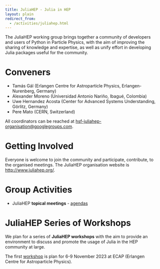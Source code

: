 ```yaml
---
title: JuliaHEP - Julia in HEP
layout: plain
redirect_from:
  - /activities/juliahep.html
---
```


The JuliaHEP working group brings together a community of developers and users of Python in Particle Physics, with the aim of improving
the sharing of knowledge and expertise, as well as unify effort in developing Julia packages useful for the community.

# Conveners

* Tamás Gál (Erlangen Centre for Astroparticle Physics, Erlangen-Nurenberg, Germany)
* Alexander Moreno (Universidad Antonio Nariño, Ibagué, Colombia)
* Uwe Hernandez Acosta (Center for Advanced Systems Understanding, Görlitz, Germany)
* Pere Mato (CERN, Switzerland)

All coordinators can be reached at <hsf-juliahep-organisation@googlegroups.com>.

# Getting Involved

Everyone is welcome to join the community and participate, contribute, to the organised meetings.
The JuliaHEP organisation website is http://www.juliahep.org/.


# Group Activities

* JuliaHEP **topical meetings** - [agendas](https://indico.cern.ch/category/16956/)


# JuliaHEP Series of Workshops

We plan for a series of **JuliaHEP workshops** with the aim to provide an environment to discuss and promote the usage of Julia in the HEP community at large.

The first [workshop](https://indico.cern.ch/event/1292759/) is plan for 6-9 November 2023 at ECAP (Erlangen Centre for Astroparticle Physics). 

